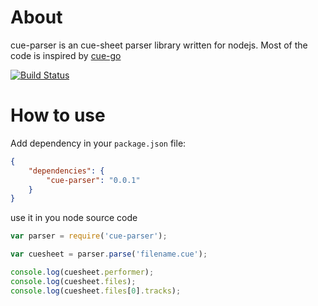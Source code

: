 About
=======
cue-parser is an cue-sheet parser library written for nodejs.
Most of the code is inspired by [cue-go](https://github.com/vchimishuk/cue-go)

[![Build Status](https://travis-ci.org/justlaputa/cue-parser.png)](https://travis-ci.org/justlaputa/cue-parser)

How to use
=======
Add dependency in your `package.json` file:

```json
{
	"dependencies": {
		"cue-parser": "0.0.1"
	}
}
```

use it in you node source code

```javascript
var parser = require('cue-parser');

var cuesheet = parser.parse('filename.cue');

console.log(cuesheet.performer);
console.log(cuesheet.files);
console.log(cuesheet.files[0].tracks);
```